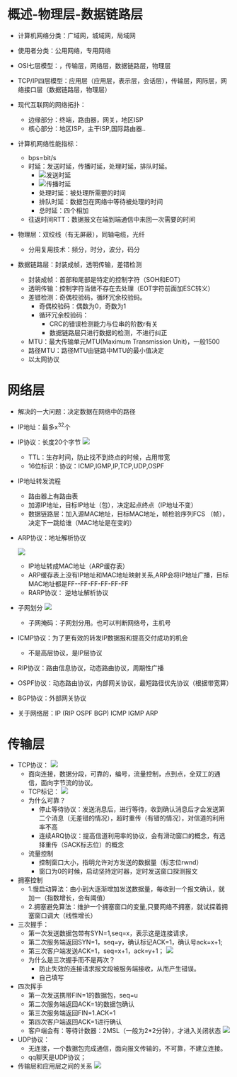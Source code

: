 <!--
 * @Descripttion: 
 * @version: 
 * @Author: wy
 * @Date: 2021年01月31日 11:30:52
 * @LastEditors: wy
 * @LastEditTime: 2021年02月04日 16:28:01
-->
# 概述-物理层-数据链路层
- 计算机网络分类：广域网，城域网，局域网
- 使用者分类：公用网络，专用网络
- OSI七层模型：，传输层，网络层，数据链路层，物理层
- TCP/IP四层模型：应用层（应用层，表示层，会话层），传输层，网际层，网络接口层（数据链路层，物理层）
- 现代互联网的网络拓扑：
  - 边缘部分：终端，路由器，网关，地区ISP
  - 核心部分：地区ISP，主干ISP,国际路由器..
  
- 计算机网络性能指标：
  - bps=bit/s
  - 时延：发送时延，传播时延，处理时延，排队时延。
    - ![发送时延](image/计算机网络笔记/1612065899382.png)
    - ![传播时延](image/计算机网络笔记/1612065926212.png)
    - 处理时延：被处理所需要的时间
    - 排队时延：数据包在网络中等待被处理的时间
    - 总时延：四个相加
  - 往返时间RTT：数据报文在端到端通信中来回一次需要的时间
- 物理层：双绞线（有无屏蔽），同轴电缆，光纤
  - 分用复用技术：频分，时分，波分，码分
- 数据链路层：封装成帧，透明传输，差错检测
  - 封装成帧：首部和尾部是特定的控制字符（SOH和EOT）
  - 透明传输：控制字符当做不存在去处理（EOT字符前面加ESC转义）
  - 差错检测：奇偶校验码，循环冗余校验码。
    - 奇偶校验码：偶数为0，奇数为1
    - 循环冗余校验码：
      - CRC的错误检测能力与位串的阶数r有关
      - 数据链路层只进行数据的检测，不进行纠正
  - MTU：最大传输单元MTU(Maximum Transmission Unit)，一般1500
  - 路径MTU：路径MTU由链路中MTU的最小值决定
  - 以太网协议
# 网络层
- 解决的一大问题：决定数据在网络中的路径
- IP地址：最多x<sup>32</sup>个
- IP协议：长度20个字节
  ![](image/计算机网络笔记/1612082653429.png)
  - TTL：生存时间，防止找不到终点的时候，占用带宽
  - 16位标识：协议：ICMP,IGMP,IP,TCP,UDP,OSPF
- IP地址转发流程
  - 路由器上有路由表
  - 加源IP地址，目标IP地址（包），决定起点终点（IP地址不变）
  - 数据链路层：加入源MAC地址，目标MAC地址，帧检验序列FCS （帧），决定下一跳给谁（MAC地址是在变的）
- ARP协议：地址解析协议

  ![](image/计算机网络笔记/1612084193153.png)
    - IP地址转成MAC地址（ARP缓存表）
    - ARP缓存表上没有IP地址和MAC地址映射关系,ARP会将IP地址广播，目标MAC地址都是FF--FF-FF-FF-FF-FF
  - RARP协议： 逆地址解析协议
- 子网划分
![](image/计算机网络笔记/1612084621542.png)
  - 子网掩码：子网划分用。也可以判断网络号，主机号
- ICMP协议：为了更有效的转发IP数据报和提高交付成功的机会
  - 不是高层协议，是IP层协议
- RIP协议：路由信息协议，动态路由协议，周期性广播
- OSPF协议：动态路由协议，内部网关协议，最短路径优先协议（根据带宽算）
- BGP协议：外部网关协议
- 关于网络层：IP (RIP OSPF BGP) ICMP IGMP ARP
# 传输层
- TCP协议：
  ![](image/计算机网络笔记/1612357886822.png)
  - 面向连接，数据分段，可靠的，编号，流量控制，点到点，全双工的通信，面向字节流的协议。
  - TCP标记：
  ![](image/计算机网络笔记/1612356971520.png)
  - 为什么可靠？
    - 停止等待协议：发送消息后，进行等待，收到确认消息后才会发送第二个消息（无差错的情况），超时重传（有错的情况），对信道的利用率不高
    - 连续ARQ协议：提高信道利用率的协议，会有滑动窗口的概念，有选择重传（SACK标志位）的概念
  - 流量控制
    - 控制窗口大小，指明允许对方发送的数据量（标志位rwnd）
    - 窗口为0的时候，启动坚持定时器，定时发送窗口探测报文
- 拥塞控制
  - 1.慢启动算法：由小到大逐渐增加发送数据量，每收到一个报文确认，就加一（指数增长，会有阈值）
  - 2.拥塞避免算法：维护一个拥塞窗口的变量,只要网络不拥塞，就试探着拥塞窗口调大（线性增长）
- 三次握手：
  - 第一次发送数据包带有SYN=1,seq=x，表示这是连接请求，
  - 第二次服务端返回SYN=1，seq=y，确认标记ACK=1，确认号ack=x+1;
  - 第三次客户端发送ACK=1，seq=x+1，ack=y+1；
![](image/计算机网络笔记/1612425160908.png)
  - 为什么是三次握手而不是两次？
    - 防止失效的连接请求报文段被服务端接收，从而产生错误。
    - 自己填写
- 四次挥手
  - 第一次发送携带FIN=1的数据包，seq=u
  - 第二次服务端返回ACK=1的数据包确认
  - 第三次服务端返回FIN=1.ACK=1
  - 第四次客户端返回ACK=1进行确认
  - 客户端会有：等待计数器：2MSL（一般为2*2分钟），才进入关闭状态
![](image/计算机网络笔记/1612427279279.png)
- UDP协议：
  - 无连接，一个数据包完成通信，面向报文传输的，不可靠，不建立连接。
  - qq聊天是UDP协议；
- 传输层和应用层之间的关系
![](image/计算机网络笔记/1612338009453.png)

